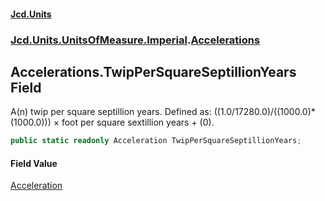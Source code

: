#### [Jcd.Units](index.md 'index')
### [Jcd.Units.UnitsOfMeasure.Imperial](Jcd.Units.UnitsOfMeasure.Imperial.md 'Jcd.Units.UnitsOfMeasure.Imperial').[Accelerations](Accelerations.md 'Jcd.Units.UnitsOfMeasure.Imperial.Accelerations')

## Accelerations.TwipPerSquareSeptillionYears Field

A(n) twip per square septillion years. Defined as: ((1.0/17280.0)/((1000.0)*(1000.0))) × foot per square sextillion years + (0).

```csharp
public static readonly Acceleration TwipPerSquareSeptillionYears;
```

#### Field Value
[Acceleration](Acceleration.md 'Jcd.Units.UnitTypes.Acceleration')